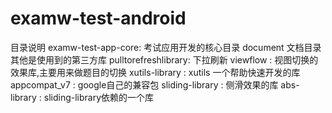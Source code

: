 examw-test-android
==================
目录说明
examw-test-app-core: 考试应用开发的核心目录
document			 文档目录
其他是使用到的第三方库
pulltorefreshlibrary:	下拉刷新
viewflow			:	视图切换的效果库,主要用来做题目的切换
xutils-library		:	xutils 一个帮助快速开发的库
appcompat_v7		:   google自己的兼容包
sliding-library		:	侧滑效果的库
abs-library			:	sliding-library依赖的一个库